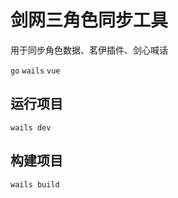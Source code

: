 # 剑网三角色同步工具

用于同步角色数据、茗伊插件、剑心喊话

`go`  `wails` `vue`


## 运行项目 
```
wails dev
```

## 构建项目
```
wails build
```